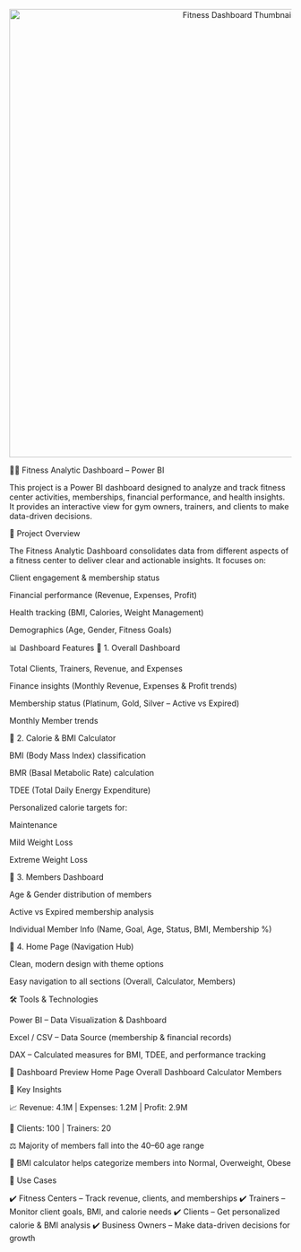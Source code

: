 <p align="center">
  <img src="C:\Users\dhubb\OneDrive\Pictures\Screenshots" alt="Fitness Dashboard Thumbnail" width="800">
</p>

🏋️‍♂️ Fitness Analytic Dashboard – Power BI

This project is a Power BI dashboard designed to analyze and track fitness center activities, memberships, financial performance, and health insights.
It provides an interactive view for gym owners, trainers, and clients to make data-driven decisions.

📌 Project Overview

The Fitness Analytic Dashboard consolidates data from different aspects of a fitness center to deliver clear and actionable insights.
It focuses on:

Client engagement & membership status

Financial performance (Revenue, Expenses, Profit)

Health tracking (BMI, Calories, Weight Management)

Demographics (Age, Gender, Fitness Goals)

📊 Dashboard Features
🔹 1. Overall Dashboard

Total Clients, Trainers, Revenue, and Expenses

Finance insights (Monthly Revenue, Expenses & Profit trends)

Membership status (Platinum, Gold, Silver – Active vs Expired)

Monthly Member trends

🔹 2. Calorie & BMI Calculator

BMI (Body Mass Index) classification

BMR (Basal Metabolic Rate) calculation

TDEE (Total Daily Energy Expenditure)

Personalized calorie targets for:

Maintenance

Mild Weight Loss

Extreme Weight Loss

🔹 3. Members Dashboard

Age & Gender distribution of members

Active vs Expired membership analysis

Individual Member Info (Name, Goal, Age, Status, BMI, Membership %)

🔹 4. Home Page (Navigation Hub)

Clean, modern design with theme options

Easy navigation to all sections (Overall, Calculator, Members)

🛠 Tools & Technologies

Power BI – Data Visualization & Dashboard

Excel / CSV – Data Source (membership & financial records)

DAX – Calculated measures for BMI, TDEE, and performance tracking

📸 Dashboard Preview
Home Page	Overall Dashboard	Calculator	Members

	
	
	
🚀 Key Insights

📈 Revenue: 4.1M | Expenses: 1.2M | Profit: 2.9M

👥 Clients: 100 | Trainers: 20

⚖️ Majority of members fall into the 40–60 age range

💪 BMI calculator helps categorize members into Normal, Overweight, Obese

🎯 Use Cases

✔️ Fitness Centers – Track revenue, clients, and memberships
✔️ Trainers – Monitor client goals, BMI, and calorie needs
✔️ Clients – Get personalized calorie & BMI analysis
✔️ Business Owners – Make data-driven decisions for growth
